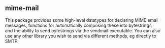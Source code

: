 ## mime-mail

This package provides some high-level datatypes for declaring MIME email
messages, functions for automatically composing these into bytestrings, and the
ability to send bytestrings via the sendmail executable. You can also use any
other library you wish to send via different methods, eg directly to SMTP.
